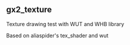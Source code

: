 ## gx2_texture  
Texture drawing test with WUT and WHB library  
  
Based on aliaspider's tex_shader and wut  

